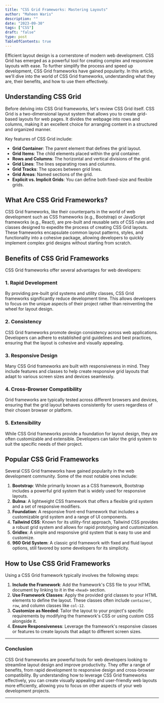 ```yaml
---
title: "CSS Grid Frameworks: Mastering Layouts"
author: "Maheen Waris"
description: ""
date: "2023-09-30"
tags: ["CSS"]
draft: "false"
type: post
TableOfContents: true
---
```


Efficient layout design is a cornerstone of modern web development. CSS Grid has emerged as a powerful tool for creating complex and responsive layouts with ease. To further simplify the process and speed up development, CSS Grid frameworks have gained popularity. In this article, we'll dive into the world of CSS Grid frameworks, understanding what they are, their benefits, and how to use them effectively.

## Understanding CSS Grid

Before delving into CSS Grid frameworks, let's review CSS Grid itself. CSS Grid is a two-dimensional layout system that allows you to create grid-based layouts for web pages. It divides the webpage into rows and columns, making it an excellent choice for arranging content in a structured and organized manner.

Key features of CSS Grid include:

- **Grid Container**: The parent element that defines the grid layout.
- **Grid Items**: The child elements placed within the grid container.
- **Rows and Columns**: The horizontal and vertical divisions of the grid.
- **Grid Lines**: The lines separating rows and columns.
- **Grid Tracks**: The spaces between grid lines.
- **Grid Areas**: Named sections of the grid.
- **Explicit vs. Implicit Grids**: You can define both fixed-size and flexible grids.

## What Are CSS Grid Frameworks?

CSS Grid frameworks, like their counterparts in the world of web development such as CSS frameworks (e.g., Bootstrap) or JavaScript frameworks (e.g., React), are pre-built and reusable sets of CSS rules and classes designed to expedite the process of creating CSS Grid layouts. These frameworks encapsulate common layout patterns, styles, and functionality into a cohesive package, allowing developers to quickly implement complex grid designs without starting from scratch.

## Benefits of CSS Grid Frameworks

CSS Grid frameworks offer several advantages for web developers:

### 1. Rapid Development

By providing pre-built grid systems and utility classes, CSS Grid frameworks significantly reduce development time. This allows developers to focus on the unique aspects of their project rather than reinventing the wheel for layout design.

### 2. Consistency

CSS Grid frameworks promote design consistency across web applications. Developers can adhere to established grid guidelines and best practices, ensuring that the layout is cohesive and visually appealing.

### 3. Responsive Design

Many CSS Grid frameworks are built with responsiveness in mind. They include features and classes to help create responsive grid layouts that adapt to various screen sizes and devices seamlessly.

### 4. Cross-Browser Compatibility

Grid frameworks are typically tested across different browsers and devices, ensuring that the grid layout behaves consistently for users regardless of their chosen browser or platform.

### 5. Extensibility

While CSS Grid frameworks provide a foundation for layout design, they are often customizable and extensible. Developers can tailor the grid system to suit the specific needs of their project.

## Popular CSS Grid Frameworks

Several CSS Grid frameworks have gained popularity in the web development community. Some of the most notable ones include:

1. **Bootstrap**: While primarily known as a CSS framework, Bootstrap includes a powerful grid system that is widely used for responsive layouts.
2. **Bulma**: A lightweight CSS framework that offers a flexible grid system and a set of responsive modifiers.
3. **Foundation**: A responsive front-end framework that includes a customizable grid system and a range of UI components.
4. **Tailwind CSS**: Known for its utility-first approach, Tailwind CSS provides a robust grid system and allows for rapid prototyping and customization.
5. **Gridlex**: A simple and responsive grid system that is easy to use and customize.
6. **960 Grid System**: A classic grid framework with fixed and fluid layout options, still favored by some developers for its simplicity.

## How to Use CSS Grid Frameworks

Using a CSS Grid framework typically involves the following steps:

1. **Include the Framework**: Add the framework's CSS file to your HTML document by linking to it in the `<head>` section.
2. **Use Framework Classes**: Apply the provided grid classes to your HTML elements to define the layout. These classes often include `container`, `row`, and column classes like `col-12`.
3. **Customize as Needed**: Tailor the layout to your project's specific requirements by modifying the framework's CSS or using custom CSS alongside it.
4. **Ensure Responsiveness**: Leverage the framework's responsive classes or features to create layouts that adapt to different screen sizes.

<hr>

### Conclusion

CSS Grid frameworks are powerful tools for web developers looking to streamline layout design and improve productivity. They offer a range of benefits, from rapid development to responsive design and cross-browser compatibility. By understanding how to leverage CSS Grid frameworks effectively, you can create visually appealing and user-friendly web layouts more efficiently, allowing you to focus on other aspects of your web development projects.

<script src="https://utteranc.es/client.js"
        repo="maheenwaris/Website"
        issue-term="pathname"
        theme="github-dark"
        crossorigin="anonymous"
        async>
</script>

---

